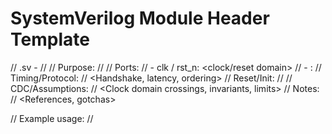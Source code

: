 # SystemVerilog Module Header Template

// <file>.sv - <One-line purpose>
//
// Purpose:
//   <What this module is responsible for>
// Ports:
//   - clk / rst_n: <clock/reset domain>
//   - <others>: <brief meaning>
// Timing/Protocol:
//   <Handshake, latency, ordering>
// Reset/Init:
//   <Reset semantics and initial state>
// CDC/Assumptions:
//   <Clock domain crossings, invariants, limits>
// Notes:
//   <References, gotchas>

// Example usage:
//   <Short code or connection sketch>

